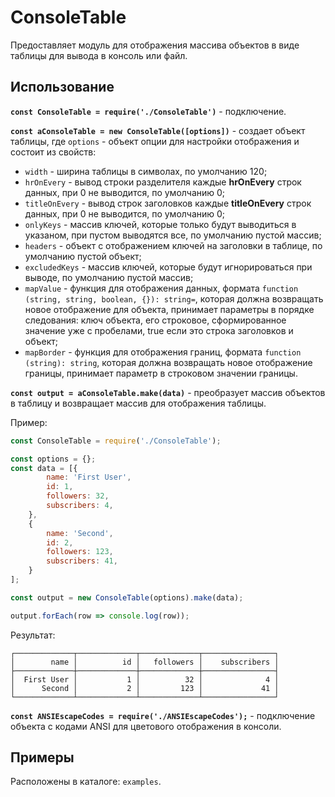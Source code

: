 ConsoleTable
============

Предоставляет модуль для отображения массива объектов в виде таблицы для вывода в консоль или файл.

## Использование

**`const ConsoleTable = require('./ConsoleTable')`** - подключение.

**`const aConsoleTable = new ConsoleTable([options])`** - создает объект таблицы, где `options` - объект опции для настройки отображения и состоит из свойств:
- `width` - ширина таблицы в символах, по умолчанию 120;
- `hrOnEvery` - вывод строки разделителя каждые **hrOnEvery** строк данных, при 0 не выводится, по умолчанию 0;
- `titleOnEvery` - вывод строк заголовков каждые **titleOnEvery** строк данных, при 0 не выводится, по умолчанию 0;
- `onlyKeys` - массив ключей, которые только будут выводиться в указаном, при пустом выводятся все, по умолчанию пустой массив;
- `headers` - объект с отображением ключей на заголовки в таблице, по умолчанию пустой объект;
- `excludedKeys` - массив ключей, которые будут игнорироваться при выводе, по умолчанию пустой массив;
- `mapValue` - функция для отображения данных, формата `function (string, string, boolean, {}): string=`, которая должна возвращать новое отображение для объекта, принимает параметры в порядке следования: ключ объекта, его строковое, сформированное значение уже с пробелами, true если это строка заголовков и объект;
- `mapBorder` - функция для отображения границ, формата `function (string): string`, которая должна возвращать новое отображение границы, принимает параметр в строковом значении границы.

**`const output = aConsoleTable.make(data)`** - преобразует массив объектов в таблицу и возвращает массив для отображения таблицы.

Пример:

```javascript
const ConsoleTable = require('./ConsoleTable');

const options = {};
const data = [{
        name: 'First User',
        id: 1,
        followers: 32,
        subscribers: 4,
    },
    {
        name: 'Second',
        id: 2,
        followers: 123,
        subscribers: 41,
    }
];

const output = new ConsoleTable(options).make(data);

output.forEach(row => console.log(row));
```

Результат:
```
┌─────────────┬─────────────┬─────────────┬────────────────┐
│        name │          id │   followers │    subscribers │
├─────────────┼─────────────┼─────────────┼────────────────┤
│  First User │           1 │          32 │              4 │
│      Second │           2 │         123 │             41 │
└─────────────┴─────────────┴─────────────┴────────────────┘
```

**`const ANSIEscapeCodes = require('./ANSIEscapeCodes');`** - подключение объекта с кодами ANSI для цветового отображения в консоли.

## Примеры

Расположены в каталоге: `examples`.